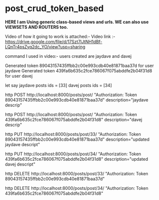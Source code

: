 # post_crud_token_based

**HERE I am Using generic class-based views and urls.
WE can also use VIEWSETS AND ROUTERS too.**



Video of how it going to work is attached:-
Video link :- https://drive.google.com/file/d/17Szt7IJtNH1dBf-LQnTr4psZyq2dc_YO/view?usp=sharing

command I used in video:-
users created are jaydave and davej

Generated token 89043157435ffbb2c00e993cdb40e81871baa37d for user jaydave
Generated token 439fa6b635c2fce786067f075abddfe2b04f31d8 for user davej

let say 
jaydave posts ids = [33]
davej posts ids = [34]


http POST http://localhost:8000/posts/post/ "Authorization: Token 89043157435ffbb2c00e993cdb40e81871baa37d" description="jaydave descrip"

http POST http://localhost:8000/posts/post/ "Authorization: Token 439fa6b635c2fce786067f075abddfe2b04f31d8" description="davej descrip"


http PUT http://localhost:8000/posts/post/33/ "Authorization: Token 89043157435ffbb2c00e993cdb40e81871baa37d" description="updated jaydave descript"

http PUT http://localhost:8000/posts/post/34/ "Authorization: Token 439fa6b635c2fce786067f075abddfe2b04f31d8" description="updated davej descript"



http DELETE http://localhost:8000/posts/post/33/ "Authorization: Token 89043157435ffbb2c00e993cdb40e81871baa37d"

http DELETE http://localhost:8000/posts/post/34/ "Authorization: Token 439fa6b635c2fce786067f075abddfe2b04f31d8"


